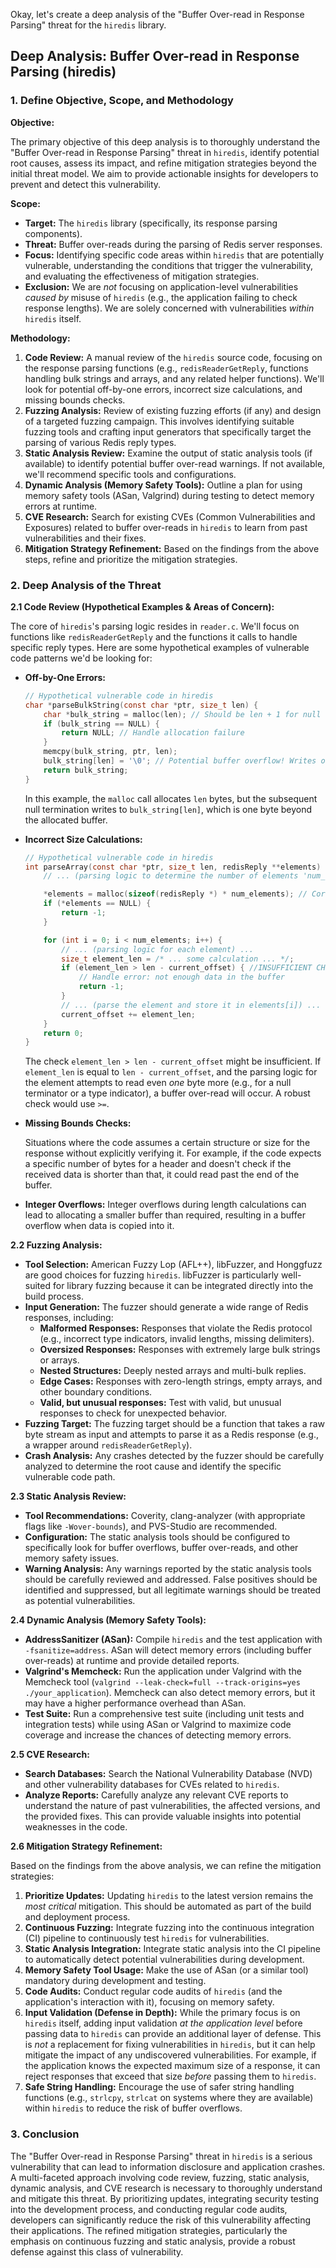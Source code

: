 Okay, let's create a deep analysis of the "Buffer Over-read in Response Parsing" threat for the `hiredis` library.

## Deep Analysis: Buffer Over-read in Response Parsing (hiredis)

### 1. Define Objective, Scope, and Methodology

**Objective:**

The primary objective of this deep analysis is to thoroughly understand the "Buffer Over-read in Response Parsing" threat in `hiredis`, identify potential root causes, assess its impact, and refine mitigation strategies beyond the initial threat model.  We aim to provide actionable insights for developers to prevent and detect this vulnerability.

**Scope:**

*   **Target:** The `hiredis` library (specifically, its response parsing components).
*   **Threat:** Buffer over-reads during the parsing of Redis server responses.
*   **Focus:**  Identifying specific code areas within `hiredis` that are potentially vulnerable, understanding the conditions that trigger the vulnerability, and evaluating the effectiveness of mitigation strategies.
*   **Exclusion:**  We are *not* focusing on application-level vulnerabilities *caused by* misuse of `hiredis` (e.g., the application failing to check response lengths).  We are solely concerned with vulnerabilities *within* `hiredis` itself.

**Methodology:**

1.  **Code Review:**  A manual review of the `hiredis` source code, focusing on the response parsing functions (e.g., `redisReaderGetReply`, functions handling bulk strings and arrays, and any related helper functions).  We'll look for potential off-by-one errors, incorrect size calculations, and missing bounds checks.
2.  **Fuzzing Analysis:** Review of existing fuzzing efforts (if any) and design of a targeted fuzzing campaign. This involves identifying suitable fuzzing tools and crafting input generators that specifically target the parsing of various Redis reply types.
3.  **Static Analysis Review:**  Examine the output of static analysis tools (if available) to identify potential buffer over-read warnings.  If not available, we'll recommend specific tools and configurations.
4.  **Dynamic Analysis (Memory Safety Tools):**  Outline a plan for using memory safety tools (ASan, Valgrind) during testing to detect memory errors at runtime.
5.  **CVE Research:**  Search for existing CVEs (Common Vulnerabilities and Exposures) related to buffer over-reads in `hiredis` to learn from past vulnerabilities and their fixes.
6.  **Mitigation Strategy Refinement:**  Based on the findings from the above steps, refine and prioritize the mitigation strategies.

### 2. Deep Analysis of the Threat

**2.1 Code Review (Hypothetical Examples & Areas of Concern):**

The core of `hiredis`'s parsing logic resides in `reader.c`.  We'll focus on functions like `redisReaderGetReply` and the functions it calls to handle specific reply types.  Here are some hypothetical examples of vulnerable code patterns we'd be looking for:

*   **Off-by-One Errors:**

    ```c
    // Hypothetical vulnerable code in hiredis
    char *parseBulkString(const char *ptr, size_t len) {
        char *bulk_string = malloc(len); // Should be len + 1 for null terminator
        if (bulk_string == NULL) {
            return NULL; // Handle allocation failure
        }
        memcpy(bulk_string, ptr, len);
        bulk_string[len] = '\0'; // Potential buffer overflow! Writes out of bounds.
        return bulk_string;
    }
    ```

    In this example, the `malloc` call allocates `len` bytes, but the subsequent null termination writes to `bulk_string[len]`, which is one byte beyond the allocated buffer.

*   **Incorrect Size Calculations:**

    ```c
    // Hypothetical vulnerable code in hiredis
    int parseArray(const char *ptr, size_t len, redisReply **elements) {
        // ... (parsing logic to determine the number of elements 'num_elements') ...

        *elements = malloc(sizeof(redisReply *) * num_elements); // Correct allocation
        if (*elements == NULL) {
            return -1;
        }

        for (int i = 0; i < num_elements; i++) {
            // ... (parsing logic for each element) ...
            size_t element_len = /* ... some calculation ... */;
            if (element_len > len - current_offset) { //INSUFFICIENT CHECK
                // Handle error: not enough data in the buffer
                return -1;
            }
            // ... (parse the element and store it in elements[i]) ...
            current_offset += element_len;
        }
        return 0;
    }
    ```
    The check `element_len > len - current_offset` might be insufficient. If `element_len` is equal to `len - current_offset`, and the parsing logic for the element attempts to read even *one* byte more (e.g., for a null terminator or a type indicator), a buffer over-read will occur.  A robust check would use `>=`.

*   **Missing Bounds Checks:**

    Situations where the code assumes a certain structure or size for the response without explicitly verifying it.  For example, if the code expects a specific number of bytes for a header and doesn't check if the received data is shorter than that, it could read past the end of the buffer.

* **Integer Overflows:**
    Integer overflows during length calculations can lead to allocating a smaller buffer than required, resulting in a buffer overflow when data is copied into it.

**2.2 Fuzzing Analysis:**

*   **Tool Selection:**  American Fuzzy Lop (AFL++), libFuzzer, and Honggfuzz are good choices for fuzzing `hiredis`.  libFuzzer is particularly well-suited for library fuzzing because it can be integrated directly into the build process.
*   **Input Generation:**  The fuzzer should generate a wide range of Redis responses, including:
    *   **Malformed Responses:**  Responses that violate the Redis protocol (e.g., incorrect type indicators, invalid lengths, missing delimiters).
    *   **Oversized Responses:**  Responses with extremely large bulk strings or arrays.
    *   **Nested Structures:**  Deeply nested arrays and multi-bulk replies.
    *   **Edge Cases:**  Responses with zero-length strings, empty arrays, and other boundary conditions.
    *   **Valid, but unusual responses:** Test with valid, but unusual responses to check for unexpected behavior.
*   **Fuzzing Target:**  The fuzzing target should be a function that takes a raw byte stream as input and attempts to parse it as a Redis response (e.g., a wrapper around `redisReaderGetReply`).
*   **Crash Analysis:**  Any crashes detected by the fuzzer should be carefully analyzed to determine the root cause and identify the specific vulnerable code path.

**2.3 Static Analysis Review:**

*   **Tool Recommendations:**  Coverity, clang-analyzer (with appropriate flags like `-Wover-bounds`), and PVS-Studio are recommended.
*   **Configuration:**  The static analysis tools should be configured to specifically look for buffer overflows, buffer over-reads, and other memory safety issues.
*   **Warning Analysis:**  Any warnings reported by the static analysis tools should be carefully reviewed and addressed.  False positives should be identified and suppressed, but all legitimate warnings should be treated as potential vulnerabilities.

**2.4 Dynamic Analysis (Memory Safety Tools):**

*   **AddressSanitizer (ASan):**  Compile `hiredis` and the test application with `-fsanitize=address`.  ASan will detect memory errors (including buffer over-reads) at runtime and provide detailed reports.
*   **Valgrind's Memcheck:**  Run the application under Valgrind with the Memcheck tool (`valgrind --leak-check=full --track-origins=yes ./your_application`).  Memcheck can also detect memory errors, but it may have a higher performance overhead than ASan.
*   **Test Suite:**  Run a comprehensive test suite (including unit tests and integration tests) while using ASan or Valgrind to maximize code coverage and increase the chances of detecting memory errors.

**2.5 CVE Research:**

*   **Search Databases:**  Search the National Vulnerability Database (NVD) and other vulnerability databases for CVEs related to `hiredis`.
*   **Analyze Reports:**  Carefully analyze any relevant CVE reports to understand the nature of past vulnerabilities, the affected versions, and the provided fixes.  This can provide valuable insights into potential weaknesses in the code.

**2.6 Mitigation Strategy Refinement:**

Based on the findings from the above analysis, we can refine the mitigation strategies:

1.  **Prioritize Updates:**  Updating `hiredis` to the latest version remains the *most critical* mitigation.  This should be automated as part of the build and deployment process.
2.  **Continuous Fuzzing:**  Integrate fuzzing into the continuous integration (CI) pipeline to continuously test `hiredis` for vulnerabilities.
3.  **Static Analysis Integration:**  Integrate static analysis into the CI pipeline to automatically detect potential vulnerabilities during development.
4.  **Memory Safety Tool Usage:**  Make the use of ASan (or a similar tool) mandatory during development and testing.
5.  **Code Audits:**  Conduct regular code audits of `hiredis` (and the application's interaction with it), focusing on memory safety.
6. **Input Validation (Defense in Depth):** While the primary focus is on `hiredis` itself, adding input validation *at the application level* before passing data to `hiredis` can provide an additional layer of defense. This is *not* a replacement for fixing vulnerabilities in `hiredis`, but it can help mitigate the impact of any undiscovered vulnerabilities. For example, if the application knows the expected maximum size of a response, it can reject responses that exceed that size *before* passing them to `hiredis`.
7. **Safe String Handling:** Encourage the use of safer string handling functions (e.g., `strlcpy`, `strlcat` on systems where they are available) within `hiredis` to reduce the risk of buffer overflows.

### 3. Conclusion

The "Buffer Over-read in Response Parsing" threat in `hiredis` is a serious vulnerability that can lead to information disclosure and application crashes.  A multi-faceted approach involving code review, fuzzing, static analysis, dynamic analysis, and CVE research is necessary to thoroughly understand and mitigate this threat.  By prioritizing updates, integrating security testing into the development process, and conducting regular code audits, developers can significantly reduce the risk of this vulnerability affecting their applications. The refined mitigation strategies, particularly the emphasis on continuous fuzzing and static analysis, provide a robust defense against this class of vulnerability.